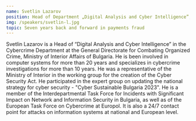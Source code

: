 ```yaml
---
name: Svetlin Lazarov
position: Head of Department „Digital Analysis and Cyber Intelligence”, GDCOC, Ministry of Interior Affairs of Bulgaria
img: /speakers/svetlin-l.jpg
topic: Seven years back and forward in payments fraud
---
```


Svetlin Lazarov is a Head of “Digital Analysis and Cyber Intelligence” in the Cybercrime Department at
the General Directorate for Combating Organized Crime, Ministry of Interior Affairs of Bulgaria. He is
been involved in computer systems for more than 20 years and specializes in cybercrime
investigations for more than 10 years. He was a representative of the Ministry of Interior in the
working group for the creation of the Cyber Security Act. He participated in the expert group on
updating the national strategy for cyber security - "Cyber Sustainable Bulgaria 2023". He is a member
of the Interdepartmental Task Force for Incidents with Significant Impact on Network and
Information Security in Bulgaria, as well as of the European Task Force on Cybercrime at Europol. It is
also a 24/7 contact point for attacks on information systems at national and European level.
